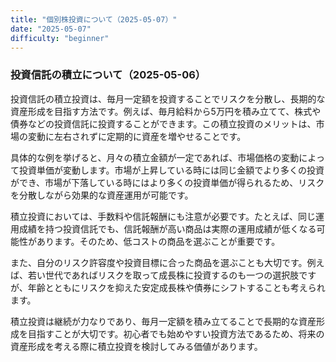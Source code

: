 ```yaml
---
title: "個別株投資について（2025-05-07）"
date: "2025-05-07"
difficulty: "beginner"
---
```


### 投資信託の積立について（2025-05-06）

投資信託の積立投資は、毎月一定額を投資することでリスクを分散し、長期的な資産形成を目指す方法です。例えば、毎月給料から5万円を積み立てて、株式や債券などの投資信託に投資することができます。この積立投資のメリットは、市場の変動に左右されずに定期的に資産を増やせることです。

具体的な例を挙げると、月々の積立金額が一定であれば、市場価格の変動によって投資単価が変動します。市場が上昇している時には同じ金額でより多くの投資ができ、市場が下落している時にはより多くの投資単価が得られるため、リスクを分散しながら効果的な資産運用が可能です。

積立投資においては、手数料や信託報酬にも注意が必要です。たとえば、同じ運用成績を持つ投資信託でも、信託報酬が高い商品は実際の運用成績が低くなる可能性があります。そのため、低コストの商品を選ぶことが重要です。

また、自分のリスク許容度や投資目標に合った商品を選ぶことも大切です。例えば、若い世代であればリスクを取って成長株に投資するのも一つの選択肢ですが、年齢とともにリスクを抑えた安定成長株や債券にシフトすることも考えられます。

積立投資は継続が力なりであり、毎月一定額を積み立てることで長期的な資産形成を目指すことが大切です。初心者でも始めやすい投資方法であるため、将来の資産形成を考える際に積立投資を検討してみる価値があります。
